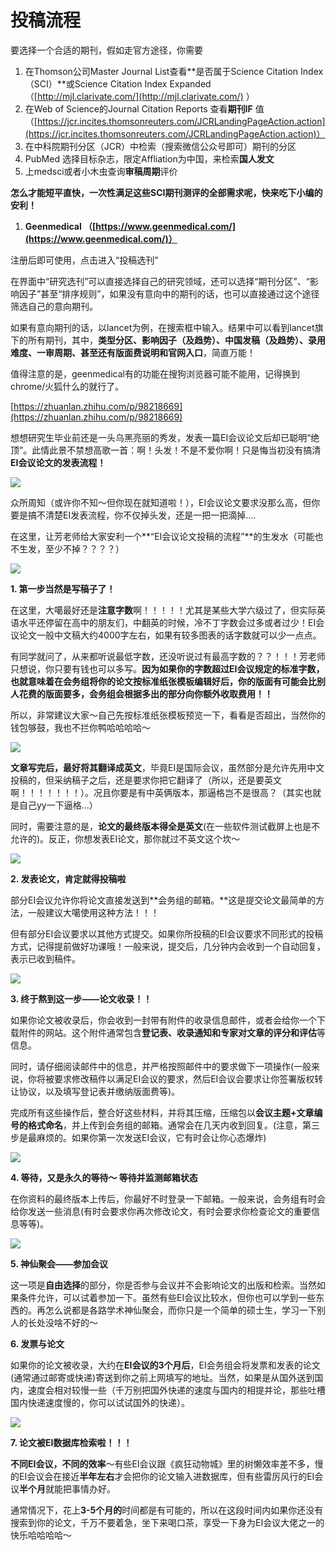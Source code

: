 






# 投稿流程






要选择一个合适的期刊，假如走官方途径，你需要

1.  在Thomson公司Master Journal List查看**是否属于Science Citation Index（SCI）**或Science Citation Index Expanded （[http://mjl.clarivate.com/](http://mjl.clarivate.com/) ）
2.  在Web of Science的Journal Citation Reports 查看**期刊IF** 值 （[https://jcr.incites.thomsonreuters.com/JCRLandingPageAction.action](https://jcr.incites.thomsonreuters.com/JCRLandingPageAction.action)）
3.  在中科院期刊分区（JCR）中检索（搜索微信公众号即可）期刊的分区
4.  PubMed 选择目标杂志，限定Affliation为中国，来检索**国人发文**
5.  上medsci或者小木虫查询**审稿周期**评价





**怎么才能短平直快，一次性满足这些SCI期刊测评的全部需求呢，快来吃下小编的安利！**

1.  **Geenmedical （[https://www.geenmedical.com/](https://www.geenmedical.com/)）**

注册后即可使用，点击进入“投稿选刊”

在界面中“研究选刊”可以直接选择自己的研究领域，还可以选择“期刊分区”、“影响因子”甚至“排序规则”，如果没有意向中的期刊的话，也可以直接通过这个途径筛选自己的意向期刊。





如果有意向期刊的话，以lancet为例，在搜索框中输入。结果中可以看到lancet旗下的所有期刊，其中，**类型分区、影响因子（及趋势）、中国发稿（及趋势）、录用难度、一审周期、甚至还有版面费说明和官网入口**，简直万能！

值得注意的是，geenmedical有的功能在搜狗浏览器可能不能用，记得换到chrome/火狐什么的就行了。































[https://zhuanlan.zhihu.com/p/98218669](https://zhuanlan.zhihu.com/p/98218669)







想想研究生毕业前还是一头乌黑亮丽的秀发，发表一篇EI会议论文后却已聪明“绝顶”。此情此景不禁想高歌一首：啊！头发！不是不爱你啊！只是悔当初没有搞清**EI会议论文的发表流程！**

![](https://pic1.zhimg.com/80/v2-d23c63d2b2ee884735c49d16e502fc3c_hd.jpg)

众所周知（或许你不知～但你现在就知道啦！），EI会议论文要求没那么高，但你要是搞不清楚EI发表流程，你不仅掉头发，还是一把一把滴掉....

在这里，让芳老师给大家安利一个**“EI会议论文投稿的流程”**的生发水（可能也不生发，至少不掉？？？？）

![](https://pic3.zhimg.com/80/v2-abb9dbae5ef932a21f0de4e917bd0e42_hd.jpg)

  

**1\. 第一步当然是写稿子了！**

在这里，大噶最好还是**注意字数**啊！！！！！尤其是某些大学六级过了，但实际英语水平还停留在高中的朋友们，中翻英的时候，冷不丁字数会过多或者过少！EI会议论文一般中文稿大约4000字左右，如果有较多图表的话字数就可以少一点点。

有同学就问了，从来都听说最低字数，还没听说过有最高字数的？？！！！芳老师只想说，你只要有钱也可以多写。**因为如果你的字数超过EI会议规定的标准字数，也就意味着在会务组将你的论文按标准纸张模板编辑好后，你的版面有可能会比别人花费的版面要多，会务组会根据多出的部分向你额外收取费用！！**

所以，非常建议大家～自己先按标准纸张模板预览一下，看看是否超出，当然你的钱包够鼓，我也不拦你鸭哈哈哈哈～

![](https://pic4.zhimg.com/80/v2-cdddfdf5b6efe1ac40fe802010f021c3_hd.jpg)

**文章写完后，最好将其翻译成英文**，毕竟EI是国际会议，虽然部分是允许先用中文投稿的，但采纳稿子之后，还是要求你把它翻译了（所以，还是要英文啊！！！！！！！）。况且你要是有中英俩版本，那逼格岂不是很高？（其实也就是自己yy一下逼格...）

同时，需要注意的是，**论文的最终版本得全是英文**(在一些软件测试截屏上也是不允许的)。反正，你想发表EI论文，那你就过不英文这个坎～

![](https://pic3.zhimg.com/80/v2-672b029bd7343bd54f9e2e8872848c6a_hd.jpg)

  

**2\. 发表论文，肯定就得投稿啦**

部分EI会议允许你将论文直接发送到**会务组的邮箱。**这是提交论文最简单的方法，一般建议大噶使用这种方法！！！

但有部分EI会议要求以其他方式提交。如果你所投稿的EI会议要求不同形式的投稿方式，记得提前做好功课哦！一般来说，提交后，几分钟内会收到一个自动回复，表示已收到稿件。

![](https://pic4.zhimg.com/80/v2-f3240dcc602bad6ffb5bd7a7e57e9b2f_hd.jpg)

**3\. 终于熬到这一步——论文收录！！**

如果你论文被收录后，你会收到一封带有附件的收录信息邮件，或者会给你一个下载附件的网站。这个附件通常包含**登记表、收录通知和专家对文章的评分和评估**等信息。

同时，请仔细阅读邮件中的信息，并严格按照邮件中的要求做下一项操作(一般来说，你将被要求修改稿件以满足EI会议的要求，然后EI会议会要求让你签署版权转让协议，以及填写登记表并缴纳版面费等)。

完成所有这些操作后，整合好这些材料，并将其压缩，压缩包以**会议主题+文章编号的格式命名**，并上传到会务组的邮箱。通常会在几天内收到回复。(注意，第三步是最麻烦的。如果你第一次发送EI会议，它有时会让你心态爆炸)

![](https://pic3.zhimg.com/80/v2-c48bb2d20fe6db97f24e4ae378e5b4f6_hd.jpg)

  

**4\. 等待，又是永久的等待～ 等待并监测邮箱状态**

在你资料的最终版本上传后，你最好不时登录一下邮箱。一般来说，会务组有时会给你发送一些消息(有时会要求你再次修改论文，有时会要求你检查论文的重要信息等等)。

![](https://pic4.zhimg.com/80/v2-08e424953cf8707b6c643b298d7df0bb_hd.jpg)

  

**5\. 神仙聚会——参加会议**

这一项是**自由选择**的部分，你是否参与会议并不会影响论文的出版和检索。当然如果条件允许，可以试着参加一下。虽然有些EI会议比较水，但你也可以学到一些东西的。再怎么说都是各路学术神仙聚会，而你只是一个简单的硕士生，学习一下别人的长处没啥不好的～

  

**6\. 发票与论文**

如果你的论文被收录，大约在**EI会议的3个月后**，EI会务组会将发票和发表的论文(通常通过邮寄或快递)寄送到你之前上网填写的地址。当然，如果是从国外送到国内，速度会相对较慢一些（千万别把国外快递的速度与国内的相提并论，那些吐槽国内快递速度慢的，你可以试试国外的快递）。

![](https://pic3.zhimg.com/80/v2-75cdb281a77acbd34a7d7695ead0347a_hd.jpg)

  

**7\. 论文被EI数据库检索啦！！！**

**不同EI会议，不同的效率**～有些EI会议跟《疯狂动物城》里的树懒效率差不多，慢的EI会议会在接近**半年左右**才会把你的论文输入进数据库，但有些雷厉风行的EI会议**半个月**就能把事情办好。

通常情况下，花上**3-5个月的**时间都是有可能的，所以在这段时间内如果你还没有搜索到你的论文，千万不要着急，坐下来喝口茶，享受一下身为EI会议大佬之一的快乐哈哈哈哈～





























